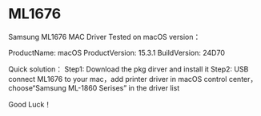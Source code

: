 # ML1676
Samsung ML1676 MAC Driver
Tested on macOS version：

ProductName:		macOS
ProductVersion:		15.3.1
BuildVersion:		24D70

Quick solution：
Step1: Download the pkg dirver and install it
Step2: USB connect ML1676 to your mac，add printer driver in macOS control center， choose“Samsung ML-1860 Serises” in the driver list

Good Luck！

